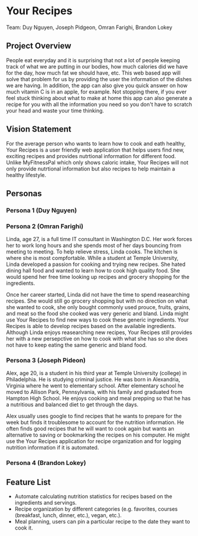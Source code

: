 # Your Recipes
Team: Duy Nguyen, Joseph Pidgeon, Omran Farighi, Brandon Lokey

## Project Overview

People eat everyday and it is surprising that not a lot of people keeping track of what we are putting in our bodies, how much calories did we have for the day, how much fat we should have, etc. This web based app will solve that problem for us by providing the user the information of the dishes we are having. In addition, the app can also give you quick answer on how much vitamin C is in an apple, for example. Not stopping there, if you ever feel stuck thinking about what to make at home this app can also generate a recipe for you with all the information you need so you don't have to scratch your head and waste your time thinking.

## Vision Statement

For the average person who wants to learn how to cook and eath healthy, Your Recipes is a user friendly web application that helps users find new, exciting recipes and provides nutrtional information for different food. Unlike MyFitnessPal which only shows caloric intake, Your Recipes will not only provide nutrtional information but also recipes to help maintain a healthy lifestyle.

## Personas

### Persona 1 (Duy Nguyen)

### Persona 2 (Omran Farighi)

Linda, age 27, is a full time IT consultant in Washington D.C. Her work forces her to work long hours and she spends most of her days bouncing from meeting to meeting. To help relieve stress, Linda cooks. The kitchen is where she is most compfortable. While a student at Temple University, Linda developed a passion for cooking and trying new recipes. She hated dining hall food and wanted to learn how to cook high quality food. She would spend her free time looking up recipes and grocery shopping for the ingredients. 

Once her career started, Linda did not have the time to spend reasearching recipes. She would still go grocery shopping but with no direction on what she wanted to cook, she only bought commonly used prouce, fruits, grains, and meat so the food she cooked was very generic and bland. Linda might use Your Recipes to find new ways to cook these generic ingredients. Your Recipes is able to develop recipes based on the available ingredients. Although Linda enjoys reasearching new recipes, Your Recipes still provides her with a new persepctive on how to cook with what she has so she does not have to keep eating the same generic and bland food.

### Persona 3 (Joseph Pideon)

Alex, age 20, is a student in his third year at Temple University (college) in Philadelphia. He is studying criminal justice. He was born in Alexandria, Virginia where he went to elementary school. After elementary school he moved to Allison Park, Pennsylvania, with his family and graduated from Hampton High School. He enjoys cooking and meal prepping so that he has a nutritious and balanced diet to get through the days.

Alex usually uses google to find recipes that he wants to prepare for the week but finds it troublesome to account for the nutrition information. He often finds good recipes that he will want to cook again but wants an alternative to saving or bookmarking the recipes on his computer. He might use the Your Recipes application for recipe organization and for logging nutrition information if it is automated.


### Persona 4 (Brandon Lokey)

## Feature List

- Automate calculating nutrition statistics for recipes based on the ingredients and servings.
- Recipe organization by different categories (e.g. favorites, courses (breakfast, lunch, dinner, etc.), vegan, etc.).
- Meal planning, users can pin a particular recipe to the date they want to cook it.
